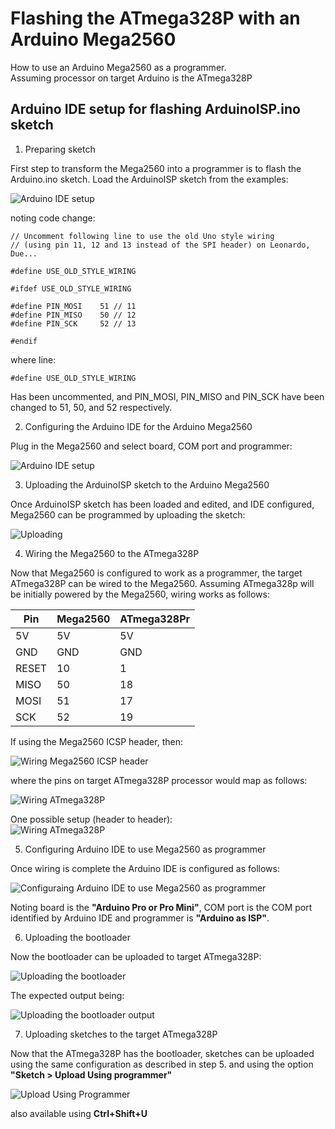 # Flashing the ATmega328P with an Arduino Mega2560

How to use an Arduino Mega2560 as a programmer.  
Assuming processor on target Arduino is the ATmega328P

## Arduino IDE setup for flashing ArduinoISP.ino sketch

1. Preparing sketch   

First step to transform the Mega2560 into a programmer is to flash the Arduino.ino sketch. Load the ArduinoISP sketch from the examples:

![Arduino IDE setup](images/ArduinoISP-sketch.png)

noting code change:

```
// Uncomment following line to use the old Uno style wiring
// (using pin 11, 12 and 13 instead of the SPI header) on Leonardo, Due...

#define USE_OLD_STYLE_WIRING

#ifdef USE_OLD_STYLE_WIRING

#define PIN_MOSI	51 // 11
#define PIN_MISO	50 // 12
#define PIN_SCK		52 // 13

#endif
```

where line:

```
#define USE_OLD_STYLE_WIRING
```
Has been uncommented, and PIN_MOSI, PIN_MISO and PIN_SCK have been changed to 51, 50, and 52 respectively.

2. Configuring the Arduino IDE for the Arduino Mega2560

Plug in the Mega2560 and select board, COM port and programmer:  

![Arduino IDE setup](images/ArduinoIDE-setup.png)

3. Uploading the ArduinoISP sketch to the Arduino Mega2560

Once ArduinoISP sketch has been loaded and edited, and IDE configured, Mega2560 can be programmed by uploading the sketch:

![Uploading](images/ArduinoISP-sketch-upload.png)

4. Wiring the Mega2560 to the ATmega328P  

Now that Mega2560 is configured to work as a programmer, the target ATmega328P can be wired to the Mega2560. Assuming ATmega328p will be initially powered by the Mega2560, wiring works as follows:  

| Pin  | Mega2560 | ATmega328Pr |
| ------------- | ------------- | ------------- |
| 5V  | 5V  | 5V |
| GND  | GND  | GND |
| RESET  | 10  | 1 |
| MISO  | 50  | 18 |
| MOSI  | 51  | 17 |
| SCK  | 52  | 19 |

If using the Mega2560 ICSP header, then:  

![Wiring Mega2560 ICSP header](images/Arduino-MEGA-2560.jpg)

where the pins on target ATmega328P processor would map as follows:  

![Wiring ATmega328P](images/atmega328-pinouts.jpg)

One possible setup (header to header):  
![Wiring ATmega328P](images/Arduino-ISP.jfif)

5. Configuring Arduino IDE to use Mega2560 as programmer 

Once wiring is complete the Arduino IDE is configured as follows:  

![Configuraing Arduino IDE to use Mega2560 as programmer](images/ArduinoAsISP-setup.png)  

Noting board is the **"Arduino Pro or Pro Mini"**, COM port is the COM port identified by Arduino IDE and programmer is **"Arduino as ISP"**.  

6. Uploading the bootloader  

Now the bootloader can be uploaded to target ATmega328P:  

![Uploading the bootloader](images/ArduinoISP-burn-bootloader.png)  

The expected output being:  

![Uploading the bootloader output](images/ArduinoISP-burn-bootloader-output.png)  

7. Uploading sketches to the target ATmega328P  

Now that the ATmega328P has the bootloader, sketches can be uploaded using the same configuration as described in step 5. and using the option **"Sketch > Upload Using programmer"**  

![Upload Using Programmer](images/ArduinoISP-sketch-upload-using-programmer.png) 

also available using **Ctrl+Shift+U**




